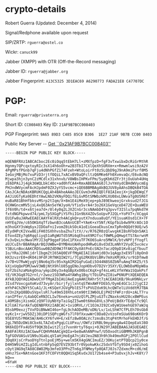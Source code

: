 crypto-details
==============

Robert Guerra (Updated: December 4, 2014)

Signal/Redphone available upon request

SIP/ZRTP: `rguerra@ostel.co`

Wickr: `canuck99`

Jabber (XMPP) with OTR (Off-the-Record messaging)

Jabber ID: `rguerra@jabber.org`

Jabber Fingerprint: `A13C5325 3D1EAC69 A6290773 FADA21E8 C47707DC`

PGP:
====

Email: `rguerra@privaterra.org`

Short ID: `CC008403`
Key ID: `21AF9B7BCC008403`

PGP Fingerprint: `9A65 89D3 C485 85C0 B306  1E27 21AF 9B7B CC00 8403`

Public Key Server -- [Get ``0x21AF9B7BCC008403''](http://wwwkeys.pgp.net:11371/pks/lookup?op=vindex&search=0x21AF9B7BCC008403&fingerprint=on)

```
-----BEGIN PGP PUBLIC KEY BLOCK-----

mQENBFRXzIABCACboc2Ec0iOqq5tEbH7Ll+zMXfpzD+fgF3vTxwibxDcRiGrMthR
Hgnmy7QPcqxtoyRIc3sX14h6oOh+w2B3TbI7CXlQeXhSURXm+x+Rmwmlwsi9zA2V
4PgMPsfPGnb7qFju4dNhPGfZ174Fzeh+WtoLoirFt0z5LQbD9gJ9nA9miPsrf8M5
IeGojMBjMo7xuPzD3rjtfOQiL7xACvBV0aQFcltzQ6MKe6Fh0XvmvaQc/E6vAcNQ
Mjwpa3hjn3ynC2zMCdlx31xhnvb/V8WBsIHPKvFPm/5ygKbKdZFr3tjOuUah4UHq
zE6DPAiJj4gk36WQLbkC4Oc+ad0hfCA4+RmxABEBAAG0JlJvYmVydCBHdWVycmEg
PHJndWVycmFAcHJpdmF0ZXJyYS5vcmc+iQE6BBMBAgAkBQJUV8yAAhsDBQkB4TOA
CAsJCAcNDAsKBRUKCQgLAh4BAheAAAoJECGvm3vMAIQDlF8IAIeojX+jkgDEWqCf
A4JiUGTyKa9EDhtYAwLNb2VKNyFDQifELGvM5tSMWbzkMiXU08xLUWvaTg0U5R6T
euBaR81BhHfbksvMSrp2tIqm/X+8m1E4iMeX9jep+pbJ89EkweojGrxksud2fJCG
OCHWGncmMV5jsL4xQ63An5eYWJyoH/Vfio5vrA4r3o26X1GeVqceD472E+QuaWEU
Jf6V0h/td+x6tjea7d+/8l4y0q2LJXZCnGr3csNAmbD4Yq3pvvf3ISlu7pqNkd7H
fxtdNGPkpwvd74/pmL7p5XGgPiYSfhiIGn9bX4ZOvSoUpvPJ2QL+YoPXT+/XCqq4
EU1Fw8uJARwEEAECAAYFAlRXzh4ACgkQ+yutX7nduua8uQf/YE1suaKOsd1CX+7F
nHYEqJVe/c65OKbXqTfzbwnB3coAAnUCBT+YAeK+xY5Nf/KGpfbib4w9FKrAOc1O
m3hoGXY3sWq6yxJIDOaFniIvomZ0ikSOcA1oEiGoeaEkusCmxTpRn0QQdt9UQ/w5
dIydHPcKIVxw8EiFH03SXhhvsbaZhu7itV//v/R76ZR0zQlwvgkKIBsRFbQn5AK1
EfoxdZEy7q6Rqqliyq51aRgWUTd5SMi6qEhseX9MJfscf0WMLpQHwptTS7AxrwnM
Fx3vQxLncNwalMYJI3qP9qgeF16oC1PXxuTF7KO6SuAro5MWlK/btvNPFjfYogfl
aUJCuIhrBBARAgArBQJUWBw+BYMB4oUAHhpodHRwOi8vd3d3LmNhY2VydC5vcmcv
Y3BzLnBocAAKCRDSuw0BZdD9WJfFAKCOyXAtPnEcSN2n7aczQ9pD1Kv8igCfbuuT
Io/YRaJ20NljdrlIbgmZtI65AQ0EVFfMgAEIAI18aHjd03v1qAgp3xE95Ti0pOnO
HX3zvzrE0+dKO4i9FdFJRfNKQIW2Yi/7CgG2RK8bViBRv7mXsKMjKk/sr91Dfmw8
Jv7B+U7RwWjygVj8No6q35c95vXgAIM2GqFuGaEi5O44N8S0ZbNfuAmqT4KZ5/t5
kXjxUqQePDMJwwV3WBjNtX9hlU85ggENoJopHObvO7D2Vr35XY/ELOWbDaMOpW8a
2oY2bihzaMakgOna/ympiD6y3x4qGBpXxO0bsCKqX+gf4sLeKLVfmYWa1SQakPsf
tE/VK3Gq87G2rnl/r2woz1SO3WRa4YAWhg1Bq/tTOiGPoZI8iwP6NUPtXQEAEQEA
AYkBJQQYAQIADwUCVFfMgAIbIAUJAeEzgAAKCRAhr5t7zACEA81KB/9kuH9NkLvr
3Isd7VoxcgaXoKvd73vyAr/birjfyjlxntqSTWxAWFFDEb5/OymE4GC1cJJjgCI2
mYhP4ChZNYt5CuA1/JL+KSQeYJGVgPblES7fsPVUZdxK9LhcQWTelLUVddtMJTBA
aJ3n2XpQ8BDuSVpxlsRl7u49m5I0XhLotm90tI3W6OLEjPHItFWFzrdU+zALT7ru
ranIPfer/L4abQCeRN3CLIw76neka+unUzQlPLZMjuG3TcZNaxksHU28cxBWPEus
L4OMSBsjXismGCzQ9FlUyNbYpTaiGqZI5wm0t6HoG8VLs3PeUjBdXrTEdpCfc9Ql
KJlUAlYurAkfuQENBFRXzIABCAC+1viORVL//C1OJmJI92Cx0yW1UeehGE97aWJq
85sbM9exzjTVxFDiBNwWI46o+fgL9chAODeMB/oDN/Lv/1xLShW7CfPLEh70sGb8
oyKc1+rjwV5DZj30iDP1SQPcgWGfs7lF0fXxuwWrC0Da02vVzoFmSUa698oKKOrD
95E8YU5rM6KSW/AH6cXY6fvH+E/xEfz8w0OALVc7zmsBs3tqP4tMrhoFkEHDJf/G
2gL7N5DzDWi8Cbx6LTAZxExPgqLCLUPxu//OWfz1VRBL9mygmvgAw4IQepEaVJ8O
9K6kEDfFx4U5Vf9QK3bIwit2ljz7vxnHrtyT6qxi+0JN29YJABEBAAGJASUEGAEC
AA8FAlRXzIACGwwFCQHhM4AACgkQIa+be8wAhANPnwf/U5OxodtiGBMMhJK8PgnB
TgFGOVUASuV1N9u3GabLqVIaHjHoEgA7njAVJeu2N83h9h3k49mxRGPj2POllCud
3Dq0XjsCrPaoDYgTtnlpoEjM5y+welm5KX4gGNCImuEZ/3OKujetPTQQcp21y0ce
D4H5W9iHZILgIdLntnbFp5qQ7EVZ93btTr0VpokwKkc2SdxVfbTy9SO4jx0ZihoG
cOyt1NG9qTA88C8WO2Mp3mfeO3PPnZTn6gJFNMeyfp0QATJ0Js7ZdxmcM+cd6/mE
oHnz7Sx+NAtnGoe1KF3fCOFVt0QQH1Sq5KvdxJU172b4se4+P3uOvxjhJv+K8Y/7
kQ==
=6YaH
-----END PGP PUBLIC KEY BLOCK-----
```
